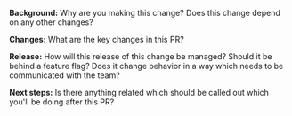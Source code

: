 **Background:** Why are you making this change? Does this change depend on any other changes?

**Changes:** What are the key changes in this PR?

**Release:** How will this release of this change be managed? Should it be behind a feature flag? Does it change behavior in a way which needs to be communicated with the team?

**Next steps:** Is there anything related which should be called out which you'll be doing after this PR?
